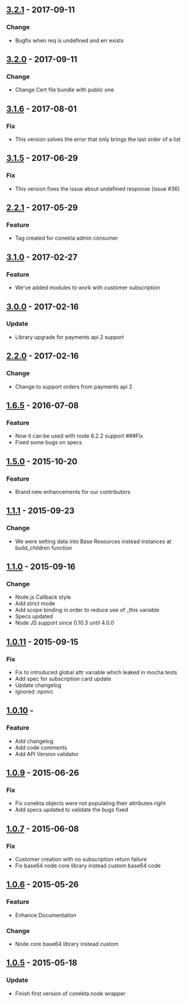 ## [3.2.1](https://github.com/conekta/conekta-node/releases/tag/3.2.1) - 2017-09-11
### Change
- Bugfix when req is undefined and err exists

## [3.2.0](https://github.com/conekta/conekta-node/releases/tag/3.1.6) - 2017-09-11
### Change
- Change Cert file bundle with public one

## [3.1.6](https://github.com/conekta/conekta-node/releases/tag/3.1.6) - 2017-08-01
### Fix
- This version solves the error that only brings the last order of a list

## [3.1.5](https://github.com/conekta/conekta-node/releases/tag/3.1.5) - 2017-06-29
### Fix
- This version fixes the issue about undefined response (issue #36)

## [2.2.1](https://github.com/conekta/conekta-node/releases/tag/2.2.1) - 2017-05-29
### Feature
- Tag created for conekta admin consumer

## [3.1.0](https://github.com/conekta/conekta-node/releases/tag/3.1.0) - 2017-02-27
### Feature
- We've added modules to work with customer subscription

## [3.0.0](https://github.com/conekta/conekta-node/releases/tag/3.0) - 2017-02-16
### Update
- Library upgrade for payments api 2 support

## [2.2.0](https://github.com/conekta/conekta-node/releases/tag/2.2-stable) - 2017-02-16
### Change
- Change to support orders from payments api 2

## [1.6.5](https://github.com/conekta/conekta-node/releases/tag/1.6.5) - 2016-07-08
### Feature
- Now it can be used with node 6.2.2 support
###Fix
- Fixed some bugs on specs

## [1.5.0](https://github.com/conekta/conekta-node/releases/tag/v1.5.0) - 2015-10-20
### Feature
- Brand new enhancements for our contributors

## [1.1.1](https://github.com/conekta/conekta-node/releases/tag/v1.1.1) - 2015-09-23
### Change
- We were setting data into Base Resources instead instances at build_children function

## [1.1.0](https://github.com/conekta/conekta-node/releases/tag/v1.1.0) - 2015-09-16
### Change
- Node.js Callback style
- Add strict mode
- Add scope binding in order to reduce use of _this variable
- Specs updated
- Node JS support since 0.10.3 until 4.0.0

## [1.0.11](https://github.com/conekta/conekta-node/releases/tag/v1.0.11) - 2015-09-15
### Fix
- Fix to introduced global attr variable which leaked in mocha tests
- Add spec for subscription card update
- Update changelog
- Ignored .npmrc

## [1.0.10]() -
### Feature
- Add changelog
- Add code comments
- Add API Version validator

## [1.0.9](https://github.com/conekta/conekta-node/releases/tag/v1.0.9) - 2015-06-26
### Fix
- Fix conekta objects were not populating their attributes right
- Add specs updated to validate the bugs fixed

## [1.0.7](https://github.com/conekta/conekta-node/releases/tag/v1.0.7) - 2015-06-08
### Fix
- Customer creation with no subscription return failure
- Fix base64 node core library instead custom base64 code

## [1.0.6](https://github.com/conekta/conekta-node/releases/tag/v1.0.6) - 2015-05-26
### Feature
- Enhance Documentation
### Change
- Node core base64 library instead custom

## [1.0.5](https://github.com/conekta/conekta-node/releases/tag/v1.0.5) - 2015-05-18
### Update
- Finish first version of conekta node wrapper